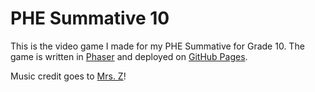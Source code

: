 # PHE Summative 10
This is the video game I made for my PHE Summative for Grade 10. The game is written in [Phaser](https://phaser.io/) and deployed on [GitHub Pages](https://pages.github.com/).

Music credit goes to [Mrs. Z](https://open.spotify.com/artist/6x1ce1K5GZWggCkYDVTZwP)!